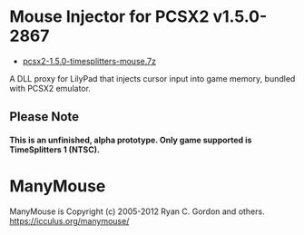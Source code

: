 # Mouse Injector for PCSX2 v1.5.0-2867

* [pcsx2-1.5.0-timesplitters-mouse.7z](https://github.com/carnivoroussociety/MouseInjectorPCSX2/releases/download/v0.1/pcsx2-1.5.0-timesplitters-mouse.7z)

A DLL proxy for LilyPad that injects cursor input into game memory, bundled with PCSX2 emulator.

## Please Note
#### This is an unfinished, alpha prototype. Only game supported is TimeSplitters 1 (NTSC).
# ManyMouse

ManyMouse is Copyright (c) 2005-2012 Ryan C. Gordon and others. https://icculus.org/manymouse/